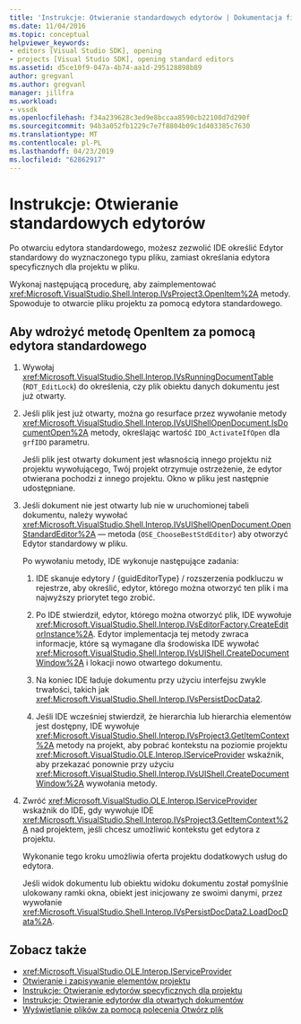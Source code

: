 ```yaml
---
title: 'Instrukcje: Otwieranie standardowych edytorów | Dokumentacja firmy Microsoft'
ms.date: 11/04/2016
ms.topic: conceptual
helpviewer_keywords:
- editors [Visual Studio SDK], opening
- projects [Visual Studio SDK], opening standard editors
ms.assetid: d5ce10f9-047a-4b74-aa1d-295128898b89
author: gregvanl
ms.author: gregvanl
manager: jillfra
ms.workload:
- vssdk
ms.openlocfilehash: f34a239628c3ed9e8bccaa8590cb22100d7d290f
ms.sourcegitcommit: 94b3a052fb1229c7e7f8804b09c1d403385c7630
ms.translationtype: MT
ms.contentlocale: pl-PL
ms.lasthandoff: 04/23/2019
ms.locfileid: "62862917"
---
```

# <a name="how-to-open-standard-editors"></a>Instrukcje: Otwieranie standardowych edytorów
Po otwarciu edytora standardowego, możesz zezwolić IDE określić Edytor standardowy do wyznaczonego typu pliku, zamiast określania edytora specyficznych dla projektu w pliku.

 Wykonaj następującą procedurę, aby zaimplementować <xref:Microsoft.VisualStudio.Shell.Interop.IVsProject3.OpenItem%2A> metody. Spowoduje to otwarcie pliku projektu za pomocą edytora standardowego.

## <a name="to-implement-the-openitem-method-with-a-standard-editor"></a>Aby wdrożyć metodę OpenItem za pomocą edytora standardowego

1. Wywołaj <xref:Microsoft.VisualStudio.Shell.Interop.IVsRunningDocumentTable> (`RDT_EditLock`) do określenia, czy plik obiektu danych dokumentu jest już otwarty.

2. Jeśli plik jest już otwarty, można go resurface przez wywołanie metody <xref:Microsoft.VisualStudio.Shell.Interop.IVsUIShellOpenDocument.IsDocumentOpen%2A> metody, określając wartość `IDO_ActivateIfOpen` dla `grfIDO` parametru.

     Jeśli plik jest otwarty dokument jest własnością innego projektu niż projektu wywołującego, Twój projekt otrzymuje ostrzeżenie, że edytor otwierana pochodzi z innego projektu. Okno w pliku jest następnie udostępniane.

3. Jeśli dokument nie jest otwarty lub nie w uruchomionej tabeli dokumentu, należy wywołać <xref:Microsoft.VisualStudio.Shell.Interop.IVsUIShellOpenDocument.OpenStandardEditor%2A> — metoda (`OSE_ChooseBestStdEditor`) aby otworzyć Edytor standardowy w pliku.

     Po wywołaniu metody, IDE wykonuje następujące zadania:

    1. IDE skanuje edytory / {guidEditorType} / rozszerzenia podkluczu w rejestrze, aby określić, edytor, którego można otworzyć ten plik i ma najwyższy priorytet tego zrobić.

    2. Po IDE stwierdził, edytor, którego można otworzyć plik, IDE wywołuje <xref:Microsoft.VisualStudio.Shell.Interop.IVsEditorFactory.CreateEditorInstance%2A>. Edytor implementacja tej metody zwraca informacje, które są wymagane dla środowiska IDE wywołać <xref:Microsoft.VisualStudio.Shell.Interop.IVsUIShell.CreateDocumentWindow%2A> i lokacji nowo otwartego dokumentu.

    3. Na koniec IDE ładuje dokumentu przy użyciu interfejsu zwykle trwałości, takich jak <xref:Microsoft.VisualStudio.Shell.Interop.IVsPersistDocData2>.

    4. Jeśli IDE wcześniej stwierdził, że hierarchia lub hierarchia elementów jest dostępny, IDE wywołuje <xref:Microsoft.VisualStudio.Shell.Interop.IVsProject3.GetItemContext%2A> metody na projekt, aby pobrać kontekstu na poziomie projektu <xref:Microsoft.VisualStudio.OLE.Interop.IServiceProvider> wskaźnik, aby przekazać ponownie przy użyciu <xref:Microsoft.VisualStudio.Shell.Interop.IVsUIShell.CreateDocumentWindow%2A> wywołania metody.

4. Zwróć <xref:Microsoft.VisualStudio.OLE.Interop.IServiceProvider> wskaźnik do IDE, gdy wywołuje IDE <xref:Microsoft.VisualStudio.Shell.Interop.IVsProject3.GetItemContext%2A> nad projektem, jeśli chcesz umożliwić kontekstu get edytora z projektu.

     Wykonanie tego kroku umożliwia oferta projektu dodatkowych usług do edytora.

     Jeśli widok dokumentu lub obiektu widoku dokumentu został pomyślnie ulokowany ramki okna, obiekt jest inicjowany ze swoimi danymi, przez wywołanie <xref:Microsoft.VisualStudio.Shell.Interop.IVsPersistDocData2.LoadDocData%2A>.

## <a name="see-also"></a>Zobacz także
- <xref:Microsoft.VisualStudio.OLE.Interop.IServiceProvider>
- [Otwieranie i zapisywanie elementów projektu](../extensibility/internals/opening-and-saving-project-items.md)
- [Instrukcje: Otwieranie edytorów specyficznych dla projektu](../extensibility/how-to-open-project-specific-editors.md)
- [Instrukcje: Otwieranie edytorów dla otwartych dokumentów](../extensibility/how-to-open-editors-for-open-documents.md)
- [Wyświetlanie plików za pomocą polecenia Otwórz plik](../extensibility/internals/displaying-files-by-using-the-open-file-command.md)